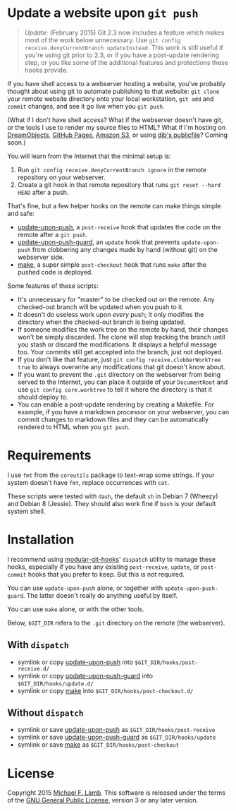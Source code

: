 # Update a website upon `git push`

> *Update:* (February 2015) Git 2.3 now includes a feature which makes most of the work below unnecessary. Use `git config receive.denyCurrentBranch updateInstead`. This work is still useful if you're using git prior to 2.3, or if you have a post-update rendering step, or you like some of the additional features and protections these hooks provide.

If you have shell access to a webserver hosting a website, you've probably thought about using git to automate publishing to that website: `git clone` your remote website directory onto your local workstation, `git add` and `commit` changes, and see it go live when you `git push`.

(What if I don't have shell access? What if the webserver doesn't have git, or the tools I use to render my source files to HTML? What if I'm hosting on [DreamObjects](https://www.dreamhost.com/cloud/storage/), [GitHub Pages](https://pages.github.com/), [Amazon S3](http://docs.aws.amazon.com/gettingstarted/latest/swh/website-hosting-intro.html), or using [djb's publicfile](http://cr.yp.to/publicfile.html)? Coming soon.)

You will learn from the Internet that the minimal setup is:

1. Run `git config receive.denyCurrentBranch ignore` in the remote repository on your webserver.
2. Create a git hook in that remote repository that runs `git reset --hard HEAD` after a push.

That's fine, but a few helper hooks on the remote can make things simple and safe:

- [update-upon-push][], a `post-receive` hook that updates the code on the remote after a `git push`.
- [update-upon-push-guard][], an `update` hook that prevents `update-upon-push` from clobbering any changes made by hand (without git) on the webserver side.
- [make][], a super simple `post-checkout` hook that runs `make` after the pushed code is deployed.

Some features of these scripts:

- It's unnecessary for "master" to be checked out on the remote. Any checked-out branch will be updated when you push to it.
- It doesn't do useless work upon *every* push; it only modifies the directory when the checked-out branch is being updated.
- If someone modifies the work tree on the remote by hand, their changes won't be simply discarded. The clone will stop tracking the branch until you stash or discard the modifications. It displays a helpful message too. Your commits still get accepted into the branch, just not deployed.
- If you don't like that feature, just `git config receive.clobberWorkTree true` to always overwrite any modifications that git doesn't know about.
- If you want to prevent the `.git` directory on the webserver from being served to the Internet, you can place it outside of your `DocumentRoot` and use `git config core.worktree` to tell it where the directory is that it should deploy to.
- You can enable a post-update rendering by creating a Makefile. For example, if you have a markdown processor on your webserver, you can commit changes to markdown files and they can be automatically rendered to HTML when you `git push`.

# Requirements

I use `fmt` from the `coreutils` package to text-wrap some strings. If your system doesn't have `fmt`, replace occurrences with `cat`.

These scripts were tested with `dash`, the default `sh` in Debian 7 (Wheezy) and Debian 8 (Jessie). They should also work fine if `bash` is your default system shell.

# Installation

I recommend using [modular-git-hooks][]' `dispatch` utility to manage these hooks, especially if you have any existing `post-receive`, `update`, or `post-commit` hooks that you prefer to keep. But this is not required.

You can use `update-upon-push` alone, or together with `update-upon-push-guard`. The latter doesn't really do anything useful by itself.

You can use `make` alone, or with the other tools.

Below, `$GIT_DIR` refers to the `.git` directory on the remote (the webserver).

## With `dispatch`

- symlink or copy [update-upon-push][] into `$GIT_DIR/hooks/post-receive.d/`
- symlink or copy [update-upon-push-guard][] into `$GIT_DIR/hooks/update.d/`
- symlink or copy [make][] into `$GIT_DIR/hooks/post-checkout.d/`

## Without `dispatch`

- symlink or save [update-upon-push][] as `$GIT_DIR/hooks/post-receive`
- symlink or save [update-upon-push-guard][] as `$GIT_DIR/hooks/update`
- symlink or save [make][] as `$GIT_DIR/hooks/post-checkout`

# License

Copyright 2015 [Michael F. Lamb][]. This software is released under the terms of the [GNU General Public License][], version 3 or any later version.

[Michael F. Lamb]: http://datagrok.org
[GNU General Public License]: http://www.gnu.org/copyleft/gpl.html
[modular-git-hooks]: https://github.com/datagrok/modular-git-hooks
[update-upon-push]: post-receive.d/update-upon-push
[update-upon-push-guard]: update.d/update-upon-push-guard
[make]: post-checkout.d/make
